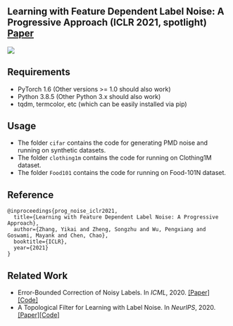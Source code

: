 ## Learning with Feature Dependent Label Noise: A Progressive Approach (ICLR 2021, spotlight) [Paper](https://openreview.net/pdf?id=ZPa2SyGcbwh)

![](https://github.com/pxiangwu/PLC/blob/master/teaser.png)

## Requirements
- PyTorch 1.6 (Other versions >= 1.0 should also work)
- Python 3.8.5 (Other Python 3.x should also work)
- tqdm, termcolor, etc (which can be easily installed via pip)

## Usage
- The folder `cifar` contains the code for generating PMD noise and running on synthetic datasets.
- The folder `clothing1m` contains the code for running on Clothing1M dataset.
- The folder `Food101` contains the code for running on Food-101N dataset.

## Reference
```
@inproceedings{prog_noise_iclr2021,
  title={Learning with Feature Dependent Label Noise: A Progressive Approach},
  author={Zhang, Yikai and Zheng, Songzhu and Wu, Pengxiang and Goswami, Mayank and Chen, Chao},
  booktitle={ICLR},
  year={2021}
}
```
## Related Work
- Error-Bounded Correction of Noisy Labels. In *ICML*, 2020. [[Paper]](https://arxiv.org/pdf/2011.10077.pdf)[[Code]](https://github.com/pingqingsheng/LRT)
- A Topological Filter for Learning with Label Noise. In *NeurIPS*, 2020. [[Paper]](https://proceedings.neurips.cc/paper/2020/file/f4e3ce3e7b581ff32e40968298ba013d-Paper.pdf)[[Code]](https://github.com/pxiangwu/TopoFilter)
